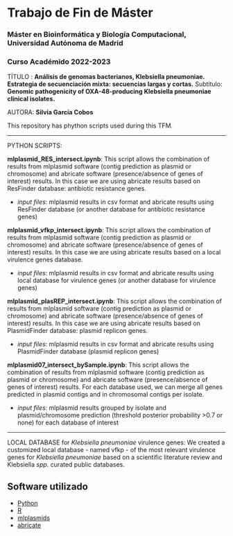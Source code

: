 # Trabajo de Fin de Máster
###  Máster en Bioinformática y Biología Computacional, Universidad Autónoma de Madrid
### Curso Académido 2022-2023

TÍTULO : **Análisis de genomas bacterianos, Klebsiella pneumoniae. Estrategia de secuenciación mixta: secuencias largas y cortas.** 
   Subtítulo: **Genomic pathogenicity of OXA-48-producing Klebsiella pneumoniae clinical isolates.**

AUTORA: **Silvia García Cobos**

This repository has phython scripts used during this TFM. 

__________

PYTHON SCRIPTS:

**mlplasmid_RES_intersect.ipynb**: This script allows the combination of results from mlplasmid software (contig prediction as plasmid or chromosome) and abricate software (presence/absence of genes of interest) results. In this case we are using abricate results based on ResFinder database: antibiotic resistance genes. 
   * *input files*: mlplasmid results in csv format and abricate results using ResFinder database (or another database for antibiotic resistance genes)

**mlplasmid_vfkp_intersect.ipynb**: This script allows the combination of results from mlplasmid software (contig prediction as plasmid or chromosome) and abricate software (presence/absence of genes of interest) results. In this case we are using abricate results based on a local virulence genes database. 
   * *input files*: mlplasmid results in csv format and abricate results using local database for virulence genes (or another database for virulence genes)
   
**mlplasmid_plasREP_intersect.ipynb**: This script allows the combination of results from mlplasmid software (contig prediction as plasmid or chromosome) and abricate software (presence/absence of genes of interest) results. In this case we are using abricate results based on PlasmidFinder database: plasmid replicon genes.
   * *input files*: mlplasmid results in csv format and abricate results using PlasmidFinder database (plasmid replicon genes)

**mlplasmid07_intersect_bySample.ipynb**: This script allows the combination of results from mlplasmid software (contig prediction as plasmid or chromosome) and abricate software (presence/absence of genes of interest) results. For each database used, we can merge all genes predicted in plasmid contigs and in chromosomal contigs per isolate.
   * *input files*: mlplasmid results grouped by isolate and plasmid/chromosome prediction (threshold posterior probability >0.7 or none) for each database of interest


______
LOCAL DATABASE for *Klebsiella pneumoniae* virulence genes:
   We created a customized local database - named vfkp - of the most relevant virulence genes for *Klebsiella pneumoniae* based on a scientific literature review and Klebsiella *spp.* curated public databases. 
 



## Software utilizado

* [Python](https://www.python.org)
* [R](https://www.r-project.org)
* [mlplasmids](https://gitlab.com/sirarredondo/mlplasmids)
* [abricate](https://github.com/tseemann/abricate)

